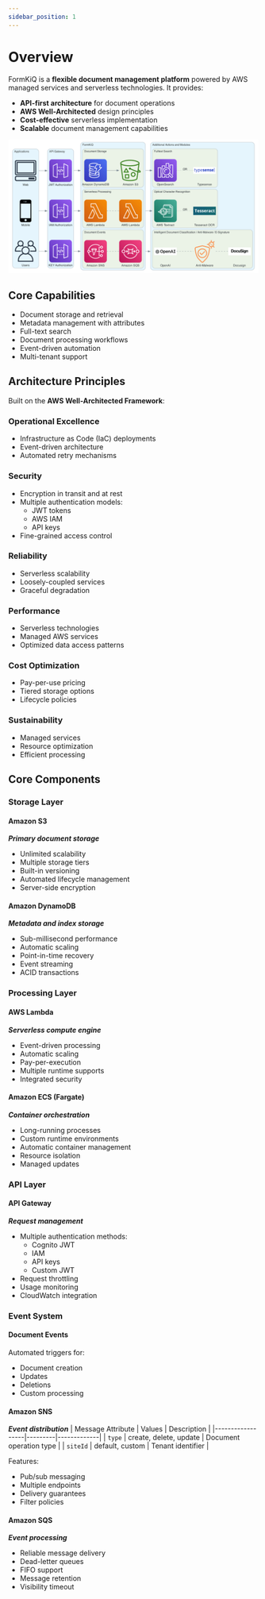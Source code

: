 ```yaml
---
sidebar_position: 1
---
```


# Overview

FormKiQ is a **flexible document management platform** powered by AWS managed services and serverless technologies. It provides:

- **API-first architecture** for document operations
- **AWS Well-Architected** design principles
- **Cost-effective** serverless implementation
- **Scalable** document management capabilities

![FormKiQ Architecture](./img/formkiq_architecture.png)

## Core Capabilities

- Document storage and retrieval
- Metadata management with attributes
- Full-text search
- Document processing workflows
- Event-driven automation
- Multi-tenant support

## Architecture Principles

Built on the **AWS Well-Architected Framework**:

### Operational Excellence
- Infrastructure as Code (IaC) deployments
- Event-driven architecture
- Automated retry mechanisms

### Security
- Encryption in transit and at rest
- Multiple authentication models:
  - JWT tokens
  - AWS IAM
  - API keys
- Fine-grained access control

### Reliability
- Serverless scalability
- Loosely-coupled services
- Graceful degradation

### Performance
- Serverless technologies
- Managed AWS services
- Optimized data access patterns

### Cost Optimization
- Pay-per-use pricing
- Tiered storage options
- Lifecycle policies

### Sustainability
- Managed services
- Resource optimization
- Efficient processing

## Core Components

### Storage Layer

#### Amazon S3
***Primary document storage***
- Unlimited scalability
- Multiple storage tiers
- Built-in versioning
- Automated lifecycle management
- Server-side encryption

#### Amazon DynamoDB
***Metadata and index storage***
- Sub-millisecond performance
- Automatic scaling
- Point-in-time recovery
- Event streaming
- ACID transactions

### Processing Layer

#### AWS Lambda
***Serverless compute engine***
- Event-driven processing
- Automatic scaling
- Pay-per-execution
- Multiple runtime supports
- Integrated security

#### Amazon ECS (Fargate)
***Container orchestration***
- Long-running processes
- Custom runtime environments
- Automatic container management
- Resource isolation
- Managed updates

### API Layer

#### API Gateway
***Request management***
- Multiple authentication methods:
  - Cognito JWT
  - IAM
  - API keys
  - Custom JWT
- Request throttling
- Usage monitoring
- CloudWatch integration

### Event System

#### Document Events
Automated triggers for:
- Document creation
- Updates
- Deletions
- Custom processing

#### Amazon SNS
***Event distribution***
| Message Attribute | Values | Description |
|------------------|---------|-------------|
| `type` | create, delete, update | Document operation type |
| `siteId` | default, custom | Tenant identifier |

Features:
- Pub/sub messaging
- Multiple endpoints
- Delivery guarantees
- Filter policies

#### Amazon SQS
***Event processing***
- Reliable message delivery
- Dead-letter queues
- FIFO support
- Message retention
- Visibility timeout